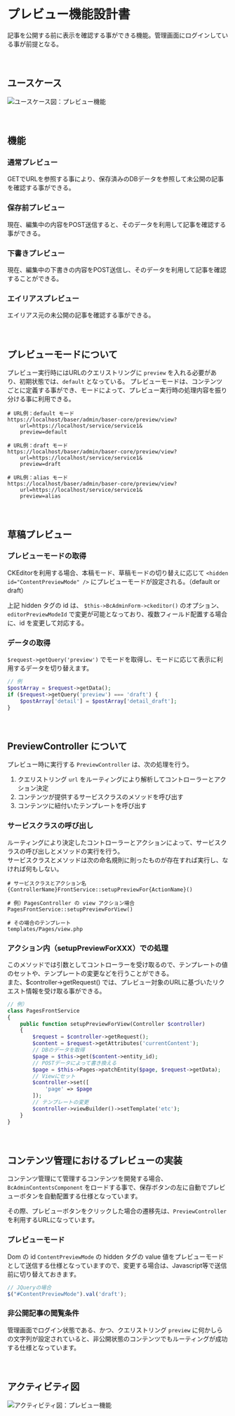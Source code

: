 # プレビュー機能設計書

記事を公開する前に表示を確認する事ができる機能。管理画面にログインしている事が前提となる。

　
## ユースケース
![ユースケース図：プレビュー機能](../../../svg/use_case/baser-core/preview.svg)

　
## 機能
### 通常プレビュー
GETでURLを参照する事により、保存済みのDBデータを参照して未公開の記事を確認する事ができる。

### 保存前プレビュー
現在、編集中の内容をPOST送信すると、そのデータを利用して記事を確認する事ができる。

### 下書きプレビュー
現在、編集中の下書きの内容をPOST送信し、そのデータを利用して記事を確認することができる。


### エイリアスプレビュー
エイリアス元の未公開の記事を確認する事ができる。

　
## プレビューモードについて
プレビュー実行時にはURLのクエリストリングに `preview` を入れる必要があり、初期状態では、`default` となっている。
プレビューモードは、コンテンツごとに定義する事ができ、モードによって、プレビュー実行時の処理内容を振り分ける事に利用できる。

```shell
# URL例：default モード
https://localhost/baser/admin/baser-core/preview/view?
    url=https://localhost/service/service1&
    preview=default
    
# URL例：draft モード
https://localhost/baser/admin/baser-core/preview/view?
    url=https://localhost/service/service1&
    preview=draft
    
# URL例：alias モード
https://localhost/baser/admin/baser-core/preview/view?
    url=https://localhost/service/service1&
    preview=alias
```

　
## 草稿プレビュー
### プレビューモードの取得
CKEditorを利用する場合、本稿モード、草稿モードの切り替えに応じて `<hidden id="ContentPreviewMode" />` にプレビューモードが設定される。（default or draft）
 
上記 hidden タグの id は、 `$this->BcAdminForm->ckeditor()` のオプション、`editorPreviewModeId` で変更が可能となっており、複数フィールド配置する場合に、id を変更して対応する。

### データの取得
`$request->getQuery('preview')` でモードを取得し、モードに応じて表示に利用するデータを切り替えます。

```php
// 例
$postArray = $request->getData();
if ($request->getQuery('preview') === 'draft') {
    $postArray['detail'] = $postArray['detail_draft'];
}
```

　
## PreviewController について
プレビュー時に実行する `PreviewController` は、次の処理を行う。

1. クエリストリング `url` をルーティングにより解析してコントローラーとアクション決定
2. コンテンツが提供するサービスクラスのメソッドを呼び出す
3. コンテンツに紐付いたテンプレートを呼び出す

### サービスクラスの呼び出し
ルーティングにより決定したコントローラーとアクションによって、サービスクラスの呼び出しとメソッドの実行を行う。  
サービスクラスとメソッドは次の命名規則に則ったものが存在すれば実行し、なければ何もしない。

```shell
# サービスクラスとアクション名
{ControllerName}FrontService::setupPreviewFor{ActionName}()

# 例）PagesController の view アクション場合
PagesFrontService::setupPreviewForView()

# その場合のテンプレート
templates/Pages/view.php
```

### アクション内（setupPreviewForXXX）での処理
このメソッドでは引数としてコントローラーを受け取るので、テンプレートの値のセットや、テンプレートの変更などを行うことができる。  
また、$controller->getRequest() では、プレビュー対象のURLに基づいたリクエスト情報を受け取る事ができる。

```php
// 例）
class PagesFrontService
{
    public function setupPreviewForView(Controller $controller)
    {
        $request = $controller->getRequest();
        $content = $request->getAttributes('currentContent');
        // DBのデータを取得
        $page = $this->get($content->entity_id);
        // POSTデータによって書き換える
        $page = $this->Pages->patchEntity($page, $request->getData);
        // Viewにセット
        $controller->set([
            'page' => $page
        ]);
        // テンプレートの変更
        $controller->viewBuilder()->setTemplate('etc');
    }
}
```

　
## コンテンツ管理におけるプレビューの実装
コンテンツ管理にて管理するコンテンツを開発する場合、`BcAdminContentsComponent` をロードする事で、保存ボタンの左に自動でプレビューボタンを自動配置する仕様となっています。

その際、プレビューボタンをクリックした場合の遷移先は、`PreviewController` を利用するURLになっています。

### プレビューモード

Dom の id `ContentPreviewMode` の hidden タグの value 値をプレビューモードとして送信する仕様となっていますので、変更する場合は、Javascript等で送信前に切り替えておきます。 

```javascript
// JQueryの場合
$("#ContentPreviewMode").val('draft');
```

### 非公開記事の閲覧条件
管理画面でログイン状態である、かつ、クエリストリング `preview` に何かしらの文字列が設定されていると、非公開状態のコンテンツでもルーティングが成功する仕様となっています。

　
## アクティビティ図

![アクティビティ図：プレビュー機能](../../../svg/activity/baser-core/common/preview.svg)

　
